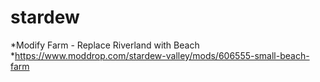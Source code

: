 # stardew
*Modify Farm - Replace Riverland with Beach
  *https://www.moddrop.com/stardew-valley/mods/606555-small-beach-farm
